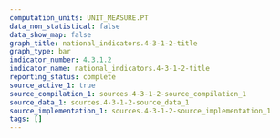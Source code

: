 ```yaml
---
computation_units: UNIT_MEASURE.PT
data_non_statistical: false
data_show_map: false
graph_title: national_indicators.4-3-1-2-title
graph_type: bar
indicator_number: 4.3.1.2
indicator_name: national_indicators.4-3-1-2-title
reporting_status: complete
source_active_1: true
source_compilation_1: sources.4-3-1-2-source_compilation_1
source_data_1: sources.4-3-1-2-source_data_1
source_implementation_1: sources.4-3-1-2-source_implementation_1
tags: []
---
```

